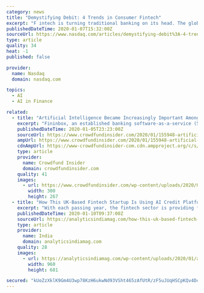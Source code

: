 ```yaml
---
category: news
title: "Demystifying Debit: 4 Trends in Consumer Fintech"
excerpt: "F intech is turning traditional banking on its head. The global fintech market value projects to surpass $300 billion by the end of 2022. In December, major consumer fintech company Bill.com surged a whopping 60% on the day of its IPO."
publishedDateTime: 2020-01-07T15:32:00Z
sourceUrl: https://www.nasdaq.com/articles/demystifying-debit%3A-4-trends-in-consumer-fintech-2020-01-07
type: article
quality: 34
heat: -1
published: false

provider:
  name: Nasdaq
  domain: nasdaq.com

topics:
  - AI
  - AI in Finance

related:
  - title: "Artificial Intelligence Became Increasingly Important Among Fintech Firms, According to IT Company Fininbox"
    excerpt: "Fininbox, an established banking software-as-a-service (SaaS) provider, has identified three main Fintech trends or developments that helped shape the financial technology industry last year. According to Fininbox, the three trends are: artificial intelligence (AI) became increasingly important among Fintech firms, a large number of traditional ..."
    publishedDateTime: 2020-01-05T23:23:00Z
    sourceUrl: https://www.crowdfundinsider.com/2020/01/155948-artificial-intelligence-became-increasingly-important-among-fintech-firms-according-to-it-company-feninbox/
    ampUrl: https://www.crowdfundinsider.com/2020/01/155948-artificial-intelligence-became-increasingly-important-among-fintech-firms-according-to-it-company-feninbox/amp/
    cdnAmpUrl: https://www-crowdfundinsider-com.cdn.ampproject.org/c/s/www.crowdfundinsider.com/2020/01/155948-artificial-intelligence-became-increasingly-important-among-fintech-firms-according-to-it-company-feninbox/amp/
    type: article
    provider:
      name: Crowdfund Insider
      domain: crowdfundinsider.com
    quality: 41
    images:
      - url: https://www.crowdfundinsider.com/wp-content/uploads/2020/01/Zoom-Warp-Speed-Blast-Artificial-Intelligence-300x267.jpeg
        width: 300
        height: 267
  - title: "How This UK-Based Fintech Startup Is Using AI Credit Platform To Provide Debt Finance To SMEs"
    excerpt: "With each passing year, the fintech sector is providing faster, flexible and secured consumer experience, and is protecting against the risks and vulnerabilities of traditional insurance and loans. In fact, the global fintech market size is expected to grow to $124.3 billion by the end of 2025 at a CAGR of 23.8%. With a vision of providing ..."
    publishedDateTime: 2020-01-10T09:37:00Z
    sourceUrl: https://analyticsindiamag.com/how-this-uk-based-fintech-startup-is-using-ai-credit-platform-to-provide-debt-finance-to-smes/
    type: article
    provider:
      name: India
      domain: analyticsindiamag.com
    quality: 28
    images:
      - url: https://analyticsindiamag.com/wp-content/uploads/2020/01/aim_oaknorth.jpg
        width: 960
        height: 681

secured: "kUoZzXklK9Gm4U3wp78KzH6ukwNd93VSht465zAfUtR/zF5uJUqHSCpKQv4DcG0dUTXxo6WZNxrAtpYYj/fV7OQd+V6I+1cDYeRGWtOKpLaBwCBqiT6k35TV1f4p9gDNfLURoIrjZ/ViYhJCzGBIs4c2FtWULCvXanMN8czc5SvohjB7NDNDclwq305m4MtfPVy1TpljHaxZIlopXcwVBw+IHpkQ1w9pi9TPGN8gctPGWISUj99wnDuGa8SydSqH91PtPbgowl5ciVIKxTM+QViqfdo0AMFo32VQxkmSyd8=;bXbNEes/xTLEm8v6pFkQZw=="
---
```


